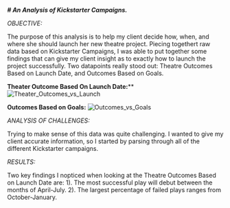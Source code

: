 _**# An Analysis of Kickstarter Campaigns.**_

_OBJECTIVE:_

  The purpose of this analysis is to help my client decide how, when, and where she should launch her new theatre project. Piecing togethert raw data based on Kickstarter Campaigns, I was able to put together some findings that can give my client insight as to exactly how to launch the project successfully. Two datapoints really stood out: Theatre Outcomes Based on Launch Date, and Outcomes Based on Goals.

 **Theater Outcome Based On Launch Date:****
  ![Theater_Outcomes_vs_Launch](https://user-images.githubusercontent.com/99840803/154824805-89fad27d-6574-49b6-9cc2-440bc8d9ad9e.png)


 **Outcomes Based on Goals:**
![Outcomes_vs_Goals](https://user-images.githubusercontent.com/99840803/154824843-8f188c07-2b13-4f10-9f29-f04e02b6cc2a.png)


_ANALYSIS OF CHALLENGES:_

  Trying to make sense of this data was quite challenging. I wanted to give my client accurate information, so I started by parsing through all of the different Kickstarter campaigns. 
  
  
 _RESULTS:_
  
  Two key findings I nopticed when looking at the Theatre Outcomes Based on Launch Date are: 
    1). The most successful play will debut between the months of April-July.
    2). The largest percentage of failed plays ranges from October-January.

  
